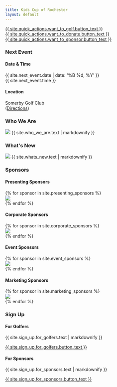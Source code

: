 ```yaml
---
title: Kids Cup of Rochester
layout: default
---
```


<section id="intro">
    <div class="background-image" style="background-image: url('{{ site.intro.image }}');"></div>
</section>
<section id="quick-actions">
    <div class="container">
        <div class="item flex-33 flex-100-tablet is-center-aligned has-gutter">
            <a class="is-button" href="{{ site.quick_actions.want_to_golf.button_link }}" target="_blank">
                <span class="fas fa-golf-ball fa-lg is-icon"></span>
                {{ site.quick_actions.want_to_golf.button_text }}
            </a>
        </div>
        <div class="item flex-33 flex-100-tablet is-center-aligned has-gutter">
            <a class="is-button" href="{{ site.quick_actions.want_to_donate.button_link }}" target="_blank">
                <span class="fas fa-donate fa-lg is-icon"></span>
                {{ site.quick_actions.want_to_donate.button_text }}
            </a>
        </div>
        <div class="item flex-33 flex-100-tablet is-center-aligned has-gutter">
            <a class="is-button" href="{{ site.quick_actions.want_to_sponsor.button_link }}">
                <span class="fas fa-handshake fa-lg is-icon"></span>
                {{ site.quick_actions.want_to_sponsor.button_text }}
            </a>
        </div>
        <!--<div class="item flex-25 flex-50-tablet is-center-aligned has-gutter">
            <a class="is-button" href="{{ site.quick_actions.want_to_purchase_tickets.button_link }}">
                <span class="fas fa-ticket-alt fa-lg is-icon"></span>
                {{ site.quick_actions.want_to_purchase_tickets.button_text }}
            </a>
        </div>-->
    </div>
</section>
<section id="event-details" class="has-light-gray-background">
    <div class="container">
        <div class="item flex-100">
            <h3 class="is-center-aligned is-section-heading">Next Event</h3>
        </div>
        <div class="item flex-50 is-center-aligned">
            <span class="fa fa-calendar-alt fa-2x is-icon"></span>
            <h4>Date & Time</h4>
            <p>
                {{ site.next_event.date | date: '%B %d, %Y' }}
                <br>
                {{ site.next_event.time }}
            </p>
        </div>
        <div class="item flex-50 is-center-aligned">
            <span class="fa fa-map-marker-alt fa-2x is-icon"></span>
            <h4>Location</h4>
            <p>
                Somerby Golf Club
                <br>
                (<a href="{{ site.next_event.directions_url }}" target="_blank">Directions</a>)
            </p>
        </div>
    </div>
</section>
<section id="who-we-are">
    <div class="container">
        <div class="item flex-100">
            <h3 class="is-center-aligned is-section-heading">Who We Are</h3> <img class="is-floated-right"
                src="{{ site.who_we_are.image }}" /> {{ site.who_we_are.text | markdownify }}
        </div>
    </div>
</section>
<section id="whats-new">
    <div class="container">
        <div class="item flex-100">
            <h3 class="is-center-aligned is-section-heading">What's New </h3> <img class="is-floated-right"
                src="{{ site.whats_new.image }}" /> {{ site.whats_new.text | markdownify }}
        </div>
    </div>
</section>
<section id="sponsors" class="has-light-gray-background">
    <div class="container">
        <div class="item flex-100">
            <h3 class="is-center-aligned is-section-heading no-bottom-margin">Sponsors</h3>
        </div>
        <div class="item flex-100">
            <div class="container is-full-width has-centered-items has-no-padding">
                <div class="item flex-100">
                    <h4 class="is-center-aligned is-subsection-heading">Presenting Sponsors</h4>
                </div> {% for sponsor in site.presenting_sponsors %} <div
                    class="item flex-33 flex-50-tablet has-padding-two has-gutter has-centered-content has-white-background">
                    <a href="{{ sponsor.link}}" target="_blank" class="item-overlay-link"></a> <img
                        src="{{ sponsor.image }}" class="has-no-margins" /> </div> {% endfor %}
            </div>
        </div>
        <div class="item flex-100">
            <div class="container is-full-width has-centered-items has-no-padding">
                <div class="item flex-100">
                    <h4 class="is-center-aligned is-subsection-heading">Corporate Sponsors</h4>
                </div> {% for sponsor in site.corporate_sponsors %} <div
                    class="item flex-25 flex-33-tablet has-padding-two has-gutter has-centered-content has-white-background">
                    <a href="{{ sponsor.link}}" target="_blank" class="item-overlay-link"></a> <img
                        src="{{ sponsor.image }}" class="has-no-margins" /> </div> {% endfor %}
            </div>
        </div>
        <div class="item flex-100">
            <div class="container is-full-width has-centered-items has-no-padding">
                <div class="item flex-100">
                    <h4 class="is-center-aligned is-subsection-heading">Event Sponsors</h4>
                </div> {% for sponsor in site.event_sponsors %} <div
                    class="item flex-25 flex-33-tablet has-padding-two has-gutter has-centered-content has-white-background">
                    <a href="{{ sponsor.link}}" target="_blank" class="item-overlay-link"></a> <img
                        src="{{ sponsor.image }}" class="has-no-margins" /> </div> {% endfor %}
            </div>
        </div>
        <div class="item flex-100">
            <div class="container is-full-width has-centered-items has-no-padding">
                <div class="item flex-100">
                    <h4 class="is-center-aligned is-subsection-heading">Marketing Sponsors</h4>
                </div> {% for sponsor in site.marketing_sponsors %} <div
                    class="item flex-25 flex-33-tablet has-padding-two has-gutter has-centered-content has-white-background">
                    <a href="{{ sponsor.link}}" target="_blank" class="item-overlay-link"></a> <img
                        src="{{ sponsor.image }}" class="has-no-margins" /> </div> {% endfor %}
            </div>
        </div>
    </div>
</section>
<section id="sign-up">
    <div class="container">
        <div class="item flex-100">
            <h3 class="is-center-aligned is-section-heading">Sign Up</h3>
        </div>
        <div class="item flex-50 has-gutter is-center-aligned"> <span class="fas fa-golf-ball fa-2x is-icon"></span>
            <h4>For Golfers</h4> {{ site.sign_up.for_golfers.text | markdownify }} <p><a class="is-button"
                    href="{{ site.sign_up.for_golfers.button_link }}"
                    target="_blank">{{ site.sign_up.for_golfers.button_text }}</a></p>
        </div>
        <div class="item flex-50 has-gutter is-center-aligned">
            <span class="far fa-handshake fa-2x is-icon"></span>
            <h4>For Sponsors</h4> {{ site.sign_up.for_sponsors.text | markdownify }} <p><a class="is-button"
                    href="{{ site.sign_up.for_sponsors.button_link }}">{{ site.sign_up.for_sponsors.button_text }}</a>
            </p>
        </div>
    </div>
</section>